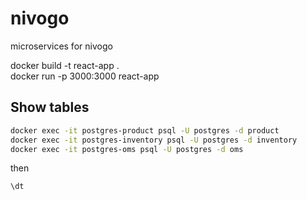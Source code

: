 # nivogo
microservices for nivogo

docker build -t react-app .          
docker run -p 3000:3000 react-app

## Show tables
```bash
docker exec -it postgres-product psql -U postgres -d product
docker exec -it postgres-inventory psql -U postgres -d inventory
docker exec -it postgres-oms psql -U postgres -d oms
```
then
```psql
\dt
```
